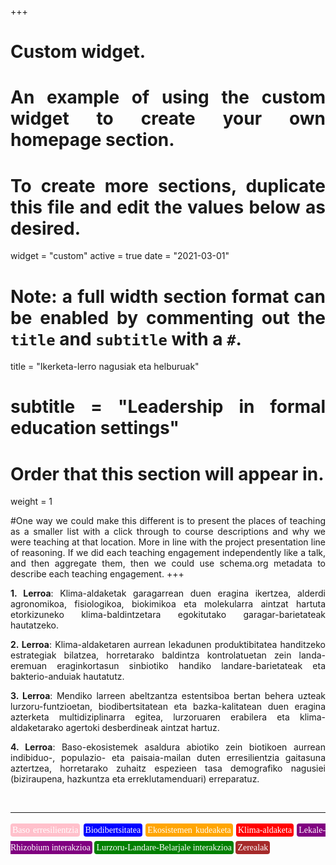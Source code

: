 +++
# Custom widget.
# An example of using the custom widget to create your own homepage section.
# To create more sections, duplicate this file and edit the values below as desired.
widget = "custom"
active = true
date = "2021-03-01"


# Note: a full width section format can be enabled by commenting out the `title` and `subtitle` with a `#`.
title = "Ikerketa-lerro nagusiak eta helburuak"
# subtitle = "Leadership in formal education settings"


# Order that this section will appear in.
weight = 1

#One way we could make this different is to present the places of teaching as a smaller list with a click through to course descriptions and why we were teaching at that location. More in line with the project presentation line of reasoning. If we did each teaching engagement independently like a talk, and then aggregate them, then we could use schema.org metadata to describe each teaching engagement.
+++

<body style="text-align:justify">

**1. Lerroa**: Klima-aldaketak garagarrean duen eragina ikertzea, alderdi agronomikoa, fisiologikoa, biokimikoa eta molekularra aintzat hartuta etorkizuneko klima-baldintzetara egokitutako garagar-barietateak hautatzeko.


**2. Lerroa**: Klima-aldaketaren aurrean lekadunen produktibitatea handitzeko estrategiak bilatzea, horretarako baldintza kontrolatuetan zein landa-eremuan eraginkortasun sinbiotiko handiko landare-barietateak eta bakterio-anduiak hautatutz.</h4>

**3. Lerroa**:  Mendiko larreen abeltzantza estentsiboa bertan behera uzteak lurzoru-funtzioetan, biodibertsitatean eta bazka-kalitatean duen eragina azterketa multidiziplinarra egitea, lurzoruaren erabilera eta klima-aldaketarako agertoki desberdineak aintzat hartuz.

**4. Lerroa**: Baso-ekosistemek asaldura abiotiko zein biotikoen aurrean indibiduo-, populazio- eta paisaia-mailan duten erresilientzia gaitasuna aztertzea,  horretarako zuhaitz espezieen tasa demografiko nagusiei (biziraupena, hazkuntza eta erreklutamenduari) erreparatuz.


</body>

<br>

---

<p style = "font-family:'Brush Script MT', cursive; line-height: 200%">
<span style="color:white; border-radius: 4px; padding: 3px; background-color:pink">Baso erresilientzia</span>
<span style="color:white; border-radius: 4px; padding: 3px; background-color:blue">Biodibertsitatea</span>
<span style="color:white; border-radius: 4px; padding: 3px; background-color:orange">Ekosistemen kudeaketa</span>
<span style="color:white; border-radius: 4px; padding: 3px; background-color:red">Klima-aldaketa</span>
<span style="color:white; border-radius: 4px; padding: 3px; background-color:purple"> Lekale-Rhizobium interakzioa</span>
<span style="color:white; border-radius: 4px; padding: 3px; background-color:green">Lurzoru-Landare-Belarjale interakzioa</span>
<span style="color:white; border-radius: 4px; padding: 3px; background-color:brown">Zerealak</span>

</p>
